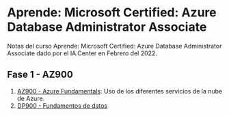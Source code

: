 # Aprende: Microsoft Certified: Azure Database Administrator Associate

Notas del curso Aprende: Microsoft Certified: Azure Database Administrator Associate dado por el IA.Center en Febrero del 2022.

## Fase 1 - AZ900
1. [AZ900 - Azure Fundamentals](./Fase%201/AZ900-AzureFundamentals/): Uso de los diferentes servicios de la nube de Azure.
2. [DP900 - Fundamentos de datos](./Fase%201/DP900FundamentosDeDatos/)